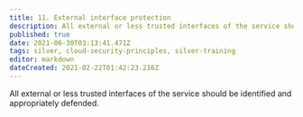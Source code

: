 ```yaml
---
title: 11. External interface protection
description: All external or less trusted interfaces of the service should be identified and appropriately defended.
published: true
date: 2021-06-30T03:13:41.471Z
tags: silver, cloud-security-principles, silver-training
editor: markdown
dateCreated: 2021-02-22T01:42:23.216Z
---
```


All external or less trusted interfaces of the service should be identified and appropriately defended.